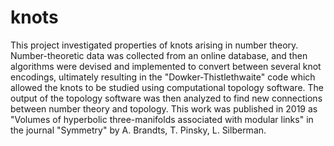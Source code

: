 # knots

This project investigated properties of knots arising in number theory. Number-theoretic data was collected from an online database, and then algorithms were devised and implemented to convert between several knot encodings, ultimately resulting in the "Dowker-Thistlethwaite" code which allowed the knots to be studied using computational topology software. The output of the topology software was then analyzed to find new connections between number theory and topology. This work was published in 2019 as "Volumes of hyperbolic three-manifolds associated with modular links" in the journal "Symmetry" by A. Brandts, T. Pinsky, L. Silberman.
